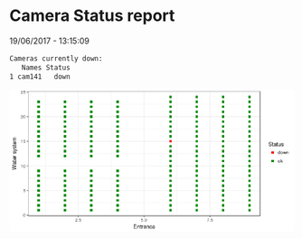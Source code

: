 Camera Status report
================
19/06/2017 - 13:15:09

    Cameras currently down:
       Names Status
    1 cam141   down

![](camreport_files/figure-markdown_github/unnamed-chunk-2-1.png)
